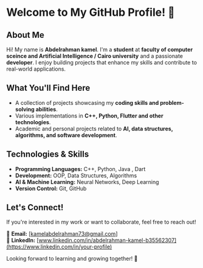 # Welcome to My GitHub Profile! 👋

## About Me
Hi! My name is **Abdelrahman kamel**. I'm a **student** at **faculty of computer sceince and Artificial Intelligence / Cairo university** and a passionate **developer**. I enjoy building projects that enhance my skills and contribute to real-world applications.

## What You'll Find Here
- A collection of projects showcasing my **coding skills and problem-solving abilities**.
- Various implementations in **C++, Python, Flutter and other technologies**.
- Academic and personal projects related to **AI, data structures, algorithms, and software development**.

## Technologies & Skills
- **Programming Languages:** C++, Python, Java , Dart 
- **Development:** OOP, Data Structures, Algorithms  
- **AI & Machine Learning:** Neural Networks, Deep Learning  
- **Version Control:** Git, GitHub  

## Let's Connect!
If you're interested in my work or want to collaborate, feel free to reach out!

📧 **Email:** [kamelabdelrahman73@gmail.com]  
🔗 **LinkedIn:** [www.linkedin.com/in/abdelrahman-kamel-b35562307](https://www.linkedin.com/in/your-profile)  

Looking forward to learning and growing together! 🚀

